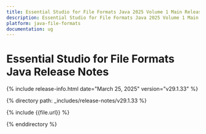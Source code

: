 ```yaml
---
title: Essential Studio for File Formats Java 2025 Volume 1 Main Release Release Notes  
description: Essential Studio for File Formats Java 2025 Volume 1 Main Release Release Notes  
platform: java-file-formats
documentation: ug
---
```


# Essential Studio for File Formats Java  Release Notes  

{% include release-info.html date="March 25, 2025"  version="v29.1.33" %} 

{% directory path: _includes/release-notes/v29.1.33 %}

{% include {{file.url}} %}

{% enddirectory %}